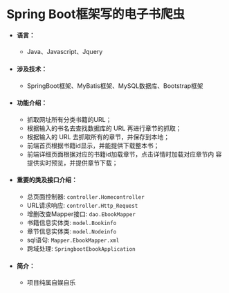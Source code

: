 # Spring Boot框架写的电子书爬虫
 * #### 语言：
   * Java、Javascript、Jquery
 * #### 涉及技术：
   * SpringBoot框架、MyBatis框架、MySQL数据库、Bootstrap框架
 * #### 功能介绍：
   * 抓取网址所有分类书籍的URL；
   * 根据输入的书名去查找数据库的 URL 再进行章节的抓取；
   * 根据输入的 URL 去抓取所有的章节，并保存到本地；
   * 前端首页根据书籍id显示，并能提供下载整本书；
   * 前端详细页面根据对应的书籍id加载章节，点击详情时加载对应章节内 容提供实时预览，并提供章节下载；
 * #### 重要的类及接口介绍：
   *	总页面控制器: `controller.Homecontroller`
   *	URL请求响应: `controller.Http_Request`
   *	增删改查Mapper接口: `dao.EbookMapper`
   *	书籍信息实体类: `model.Bookinfo`
   *	章节信息实体类: `model.Nodeinfo`
   *	sql语句: `Mapper.EbookMapper.xml`
   *	跨域处理: `SpringbootEbookApplication`
 * #### 简介：
   * 项目纯属自娱自乐

